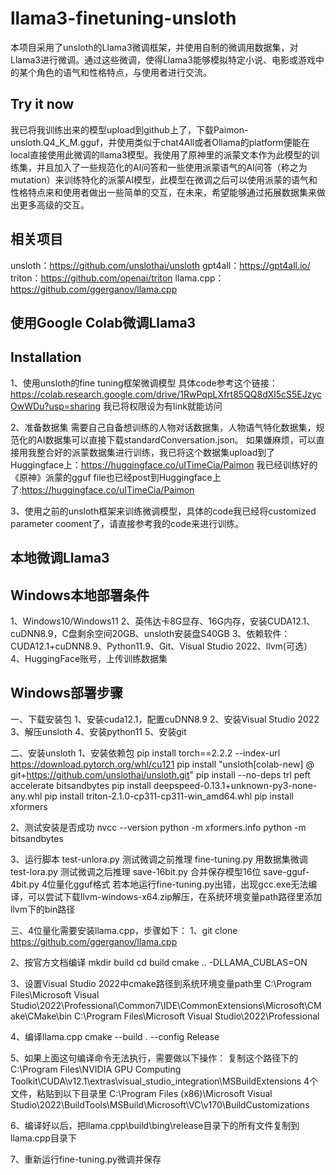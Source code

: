 # llama3-finetuning-unsloth
本项目采用了unsloth的Llama3微调框架，并使用自制的微调用数据集，对Llama3进行微调。通过这些微调，使得Llama3能够模拟特定小说、电影或游戏中的某个角色的语气和性格特点，与使用者进行交流。

## Try it now
我已将我训练出来的模型upload到github上了，下载Paimon-unsloth.Q4_K_M.gguf，并使用类似于chat4All或者Ollama的platform便能在local直接使用此微调的llama3模型。我使用了原神里的派蒙文本作为此模型的训练集，并且加入了一些规范化的AI问答和一些使用派蒙语气的AI问答（称之为mutation）来训练特化的派蒙AI模型，此模型在微调之后可以使用派蒙的语气和性格特点来和使用者做出一些简单的交互，在未来，希望能够通过拓展数据集来做出更多高级的交互。

## 相关项目
unsloth：https://github.com/unslothai/unsloth
gpt4all：https://gpt4all.io/
triton：https://github.com/openai/triton
llama.cpp：https://github.com/ggerganov/llama.cpp

## 使用Google Colab微调Llama3
## Installation
1、使用unsloth的fine tuning框架微调模型
具体code参考这个链接：https://colab.research.google.com/drive/1RwPqpLXfrt85QQ8dXl5cS5EJzycOwWDu?usp=sharing
我已将权限设为有link就能访问

2、准备数据集
需要自己自备想训练的人物对话数据集，人物语气特化数据集，规范化的AI数据集可以直接下载standardConversation.json。
如果嫌麻烦，可以直接用我整合好的派蒙数据集进行训练，我已将这个数据集upload到了Huggingface上：https://huggingface.co/uITimeCia/Paimon
我已经训练好的《原神》派蒙的gguf file也已经post到Huggingface上了:https://huggingface.co/uITimeCia/Paimon

3、使用之前的unsloth框架来训练微调模型，具体的code我已经将customized parameter cooment了，请直接参考我的code来进行训练。

## 本地微调Llama3
## Windows本地部署条件
1、Windows10/Windows11
2、英伟达卡8G显存、16G内存，安装CUDA12.1、cuDNN8.9，C盘剩余空间20GB、unsloth安装盘S40GB
3、依赖软件：CUDA12.1+cuDNN8.9、Python11.9、Git、Visual Studio 2022、llvm(可选）
4、HuggingFace账号，上传训练数据集

## Windows部署步骤
一、下载安装包
1、安装cuda12.1，配置cuDNN8.9
2、安装Visual Studio 2022
3、解压unsloth
4、安装python11
5、安装git

二、安装unsloth
1、安装依赖包
pip install torch==2.2.2 --index-url https://download.pytorch.org/whl/cu121
pip install "unsloth[colab-new] @ git+https://github.com/unslothai/unsloth.git"
pip install --no-deps trl peft accelerate bitsandbytes
pip install deepspeed-0.13.1+unknown-py3-none-any.whl
pip install  triton-2.1.0-cp311-cp311-win_amd64.whl
pip install xformers

2、测试安装是否成功
nvcc  --version
python -m xformers.info
python -m bitsandbytes

3、运行脚本
test-unlora.py   测试微调之前推理
fine-tuning.py   用数据集微调
test-lora.py   测试微调之后推理
save-16bit.py  合并保存模型16位
save-gguf-4bit.py  4位量化gguf格式
若本地运行fine-tuning.py出错，出现gcc.exe无法编译，可以尝试下载llvm-windows-x64.zip解压，在系统环境变量path路径里添加llvm下的bin路径

三、4位量化需要安装llama.cpp，步骤如下：
1、git clone https://github.com/ggerganov/llama.cpp

2、按官方文档编译
mkdir build
cd build
cmake .. -DLLAMA_CUBLAS=ON

3、设置Visual Studio 2022中cmake路径到系统环境变量path里
C:\Program Files\Microsoft Visual Studio\2022\Professional\Common7\IDE\CommonExtensions\Microsoft\CMake\CMake\bin
C:\Program Files\Microsoft Visual Studio\2022\Professional

4、编译llama.cpp
cmake --build . --config Release

5、如果上面这句编译命令无法执行，需要做以下操作：
复制这个路径下的
C:\Program Files\NVIDIA GPU Computing Toolkit\CUDA\v12.1\extras\visual_studio_integration\MSBuildExtensions
4个文件，粘贴到以下目录里
C:\Program Files (x86)\Microsoft Visual Studio\2022\BuildTools\MSBuild\Microsoft\VC\v170\BuildCustomizations

6、编译好以后，把llama.cpp\build\bing\release目录下的所有文件复制到llama.cpp目录下

7、重新运行fine-tuning.py微调并保存

